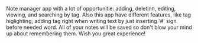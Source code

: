 Note manager app with a lot of opportunitie: adding, deletinп, editing, viewing, and searching by tag.
Also this app have different features, like tag higlighting, adding tag right when writing text by just inserting '#' sign before needed word.
All of your notes will be saved so don't blow your mind up about remembering them. Wish you great experience!
